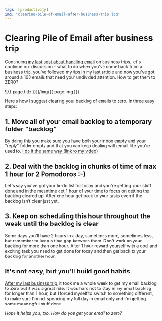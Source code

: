```yaml
---
tags: [productivity]
img: "clearing-pile-of-email-after-business-trip.jpg"
---
```


# Clearing Pile of Email after business trip


Continuing [my last post about handling email](http://michaelnozbe.com/handling-email-on-business-trips) on business trips, let's continue our discussion - what to do when you've come back from a business trip, you've followed my tips i[n my last article](http://michaelnozbe.com/handling-email-on-business-trips) and now you've got around a 100 emails that need your undivided attention. How to get them to ZERO?

<!--More-->

![{{ page.title }}](/img/{{ page.img }})

Here's how I suggest clearing your backlog of emails to zero. In three easy steps:

## 1. Move all of your email backlog to a temporary folder "backlog"

By doing this you make sure you have both your inbox empty and your "reply" folder empty and that you can keep dealing with email like you're used to. [I do it the same way (link to my video)](http://www.productiveshow.com/2008/10/my-simple-email-setup-with-imap/)

## 2. Deal with the backlog in chunks of time of max 1 hour (or 2 [Pomodoros](http://michaelnozbe.com/pomodoro-technique-and-other-simple-ways-to-g) :-)

Let's say you've got your to-do list for today and you're getting your stuff done and in the meantime get 1 hour of your time to focus on getting the backlog cleared up. After one hour get back to your tasks even if the backlog isn't clear just yet.

## 3. Keep on scheduling this hour throughout the week until the backlog is clear

Some days you'll have 2 hours in a day, sometimes more, sometimes less, but remember to keep a time gap between them. Don't work on your backlog for more than one hour. After 1 hour reward yourself with a cool and exciting task you need to get done for today and then get back to your backlog for another hour.

## It's not easy, but you'll build good habits.

[After my last business trip](http://michaelnozbe.com/enjoying-lifestyle-business), it took me a whole week to get my email backlog to Zero but it was a great ride. It was hard not to stay in my email backlog for longer than 1 hour, but I forced myself to switch to something different, to make sure I'm not spending my full day in email only and I'm getting some meaningful stuff done.

_Hope it helps you, too. How do you get your email to zero?_



[n]: https://michael.gratis/nozbe
